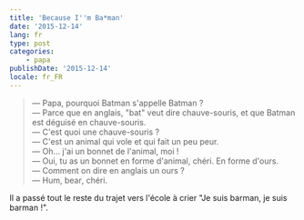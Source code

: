 ```yaml
---
title: 'Because I''m Ba*man'
date: '2015-12-14'
lang: fr
type: post
categories:
    - papa
publishDate: '2015-12-14'
locale: fr_FR
---
```


> — Papa, pourquoi Batman s'appelle Batman ?  
> — Parce que en anglais, "bat" veut dire chauve-souris, et que Batman est déguisé en chauve-souris.  
> — C'est quoi une chauve-souris ?  
> — C'est un animal qui vole et qui fait un peu peur.  
> — Oh… j'ai un bonnet de l'animal, moi !  
> — Oui, tu as un bonnet en forme d'animal, chéri. En forme d'ours.  
> — Comment on dire en anglais un ours ?  
> — Hum, <span lang="en">bear</span>, chéri.

Il a passé tout le reste du trajet vers l'école à crier "Je suis barman, je suis barman !".
